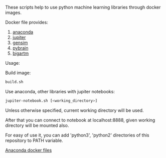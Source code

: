 These scripts help to use python machine learning libraries through docker images.

Docker file provides:
1. [anaconda](https://github.com/pybrain/pybrain)
2. [jupiter](http://jupyter.org/)
3. [gensim](https://radimrehurek.com/gensim/)
4. [pybrain](https://github.com/pybrain/pybrain)
5. [bigartm](https://github.com/bigartm/bigartm)

Usage:  

Build image:  
```bash
build.sh
```

Use anaconda, other libraries with jupiter notebooks:  
```bash
jupiter-notebook.sh [<working_directory>]
```
Unless otherwise specified, current working directory will be used.

After that you can connect to notebook at localhost:8888, given working directory will be mounted also.

For easy of use it, you can add 'python3', 'python2' directories of this repository to PATH variable.

[Anaconda docker files](https://github.com/ContinuumIO/docker-images)
